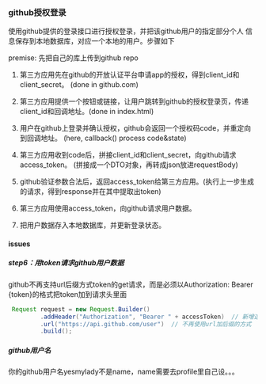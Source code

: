 ### github授权登录
使用github提供的登录接口进行授权登录，并把该github用户的指定部分个人
信息保存到本地数据库，对应一个本地的用户。步骤如下

premise: 先把自己的库上传到github repo

 1. 第三方应用先在github的开放认证平台申请app的授权，得到client_id和client_secret。 (done in github.com)
 
 2. 第三方应用提供一个按钮或链接，让用户跳转到github的授权登录页，传递client_id和回调地址。(done in index.html)
 
 3. 用户在github上登录并确认授权，github会返回一个授权码code，并重定向到回调地址。 (here, callback() process code&state)
 
 4. 第三方应用收到code后，拼接client_id和client_secret，向github请求access_token。 (拼接成一个DTO对象，再转成json放进requestBody)
 
 5. github验证参数合法后，返回access_token给第三方应用。(执行上一步生成的请求，得到response并在其中提取出token)
 
 6. 第三方应用使用access_token，向github请求用户数据。
 
 7. 把用户数据存入本地数据库，并更新登录状态。
 
 #### issues
 ##### step6：用token请求github用户数据
 
 github不再支持url后缀方式token的get请求，而是必须以Authorization: Bearer {token}的格式把token加到请求头里面

```java
 Request request = new Request.Builder()  
         .addHeader("Authorization", "Bearer " + accessToken)  // 新增这一行
         .url("https://api.github.com/user")  // 不再使用url加后缀的方式
         .build();
```

##### github用户名
你的github用户名yesmylady不是name，name需要去profile里自己设。。。